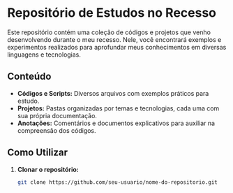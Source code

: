 # Repositório de Estudos no Recesso

Este repositório contém uma coleção de códigos e projetos que venho desenvolvendo durante o meu recesso. Nele, você encontrará exemplos e experimentos realizados para aprofundar meus conhecimentos em diversas linguagens e tecnologias.

## Conteúdo

- **Códigos e Scripts:** Diversos arquivos com exemplos práticos para estudo.
- **Projetos:** Pastas organizadas por temas e tecnologias, cada uma com sua própria documentação.
- **Anotações:** Comentários e documentos explicativos para auxiliar na compreensão dos códigos.

## Como Utilizar

1. **Clonar o repositório:**

   ```bash
   git clone https://github.com/seu-usuario/nome-do-repositorio.git
